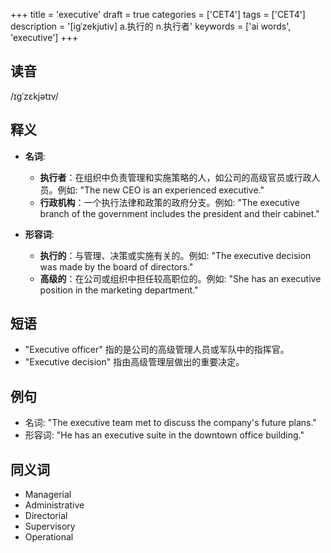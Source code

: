 +++
title = 'executive'
draft = true
categories = ['CET4']
tags = ['CET4']
description = '[igˈzekjutiv] a.执行的 n.执行者'
keywords = ['ai words', 'executive']
+++

## 读音
/ɪɡˈzɛkjətɪv/

## 释义
- **名词**:
  - **执行者**：在组织中负责管理和实施策略的人，如公司的高级官员或行政人员。例如: "The new CEO is an experienced executive."
  - **行政机构**：一个执行法律和政策的政府分支。例如: "The executive branch of the government includes the president and their cabinet."

- **形容词**:
  - **执行的**：与管理、决策或实施有关的。例如: "The executive decision was made by the board of directors."
  - **高级的**：在公司或组织中担任较高职位的。例如: "She has an executive position in the marketing department."

## 短语
- "Executive officer" 指的是公司的高级管理人员或军队中的指挥官。
- "Executive decision" 指由高级管理层做出的重要决定。

## 例句
- 名词: "The executive team met to discuss the company's future plans."
- 形容词: "He has an executive suite in the downtown office building."

## 同义词
- Managerial
- Administrative
- Directorial
- Supervisory
- Operational
